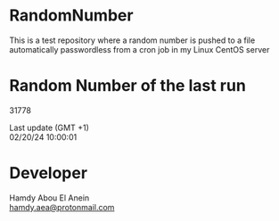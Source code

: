 # RandomNumber    
This is a test repository where a random number is pushed to a file automatically passwordless from a cron job in my Linux CentOS server    
# Random Number of the last run   
31778
      
Last update (GMT +1)    
02/20/24 10:00:01
# Developer    
Hamdy Abou El Anein   
hamdy.aea@protonmail.com
